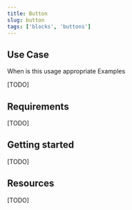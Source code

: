 ```yaml
---
title: Button
slug: button
tags: ['blocks', 'buttons']
---
```


## Use Case

When is this usage appropriate
Examples

[TODO]

## Requirements

[TODO]

## Getting started

[TODO]

## Resources

[TODO]
